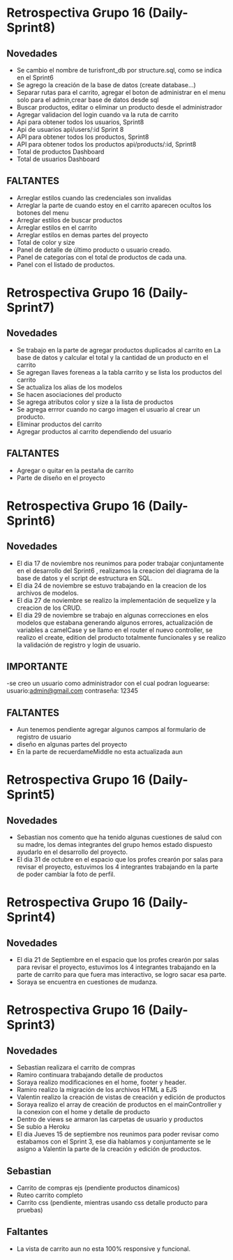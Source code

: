 # Retrospectiva Grupo 16 (Daily-Sprint8)
## Novedades
- Se cambio el nombre de turisfront_db por structure.sql, como se indica en el Sprint6 
- Se agrego la creación de la base de datos (create database…)
- Separar rutas para el carrito, agregar el boton de administrar en el menu solo para el admin,crear base de datos desde sql
- Buscar productos, editar o eliminar un producto desde el administrador
- Agregar validacion del login cuando va la ruta de carrito
- Api para obtener todos los usuarios, Sprint8
- Api de usuarios api/users/:id Sprint 8
- API para obtener todos los productos, Sprint8
- API para obtener todos los productos api/products/:id, Sprint8
- Total de productos Dashboard
- Total de usuarios Dashboard

## FALTANTES
- Arreglar estilos cuando las credenciales son invalidas 
- Arreglar la parte de cuando estoy en el carrito aparecen ocultos los botones del menu 
- Arreglar estilos de buscar productos 
- Arreglar estilos en el carrito 
- Arreglar estilos en demas partes del proyecto 
- Total de color y size 
- Panel de detalle de último producto o usuario creado.
- Panel de categorías con el total de productos de cada una.
- Panel con el listado de productos.

 
# Retrospectiva Grupo 16 (Daily-Sprint7)
## Novedades
- Se trabajo en la parte de agregar productos duplicados al carrito en La base de datos y calcular el total y la cantidad de un producto en el carrito
- Se agregan llaves foreneas a la tabla carrito y se lista los productos del carrito
- Se actualiza los alias de los modelos
- Se hacen asociaciones del producto
- Se agrega atributos color y size a la lista de productos
- Se agrega errror cuando no cargo imagen el usuario al crear un producto.
- Eliminar productos del carrito
- Agregar productos al carrito dependiendo del usuario

## FALTANTES
- Agregar o quitar en la pestaña de carrito 
- Parte de diseño en el proyecto

# Retrospectiva Grupo 16 (Daily-Sprint6)
## Novedades
- El dia 17 de noviembre nos reunimos para poder trabajar conjuntamente en el desarrollo del Sprint6 , realizamos la creacion del diagrama de la base de datos y el script de estructura en SQL. 
- El dia 24 de noviembre se estuvo trabajando en la creacion de los archivos de modelos. 
- El dia 27 de noviembre se realizo la implementación de sequelize y la creacion de los CRUD. 
- El dia 29 de noviembre se trabajo en algunas correcciones en elos modelos que estabana generando algunos errores, actualización de variables a camelCase y se llamo en el router el nuevo controller, se realizo el create, edition del producto totalmente funcionales y se realizo la validación de registro y login de usuario. 
 

## IMPORTANTE
-se creo un usuario como administrador con el cual podran loguearse: 
usuario:admin@gmail.com
contraseña: 12345

## FALTANTES
-  Aun tenemos pendiente agregar algunos campos al formulario de registro de usuario
-  diseño en algunas partes del proyecto
-  En la parte de recuerdameMiddle no esta actualizada aun


# Retrospectiva Grupo 16 (Daily-Sprint5)
## Novedades
- Sebastian nos comento que ha tenido algunas cuestiones de salud con su madre, los demas integrantes del grupo hemos estado dispuesto ayudarlo en el desarrollo del proyecto. 
- El dia 31 de octubre en el espacio que los profes crearón por salas para revisar el proyecto, estuvimos los 4 integrantes trabajando en la parte de poder cambiar la foto de perfil.


# Retrospectiva Grupo 16 (Daily-Sprint4)
## Novedades
- El dia 21 de Septiembre en el espacio que los profes crearón por salas para revisar el proyecto, estuvimos los 4 integrantes trabajando en la parte de carrito para que fuera mas interactivo, se logro sacar esa parte. 
 - Soraya se encuentra en cuestiones de mudanza. 


# Retrospectiva Grupo 16 (Daily-Sprint3)
## Novedades

- Sebastian realizara el carrito de compras 
- Ramiro continuara trabajando detalle de productos
- Soraya realizo modificaciones en el home, footer y header. 
- Ramiro realizo la migración de los archivos HTML a EJS 
- Valentin realizo la creación de vistas de creación y edición de productos 
- Soraya realizo el array de creación de productos en el mainController y la conexion con el home y detalle de producto
- Dentro de views se armaron las carpetas de usuario y productos
- Se subio a Heroku
- El dia Jueves 15 de septiembre nos reunimos para poder revisar como estabamos con el  Sprint 3, ese dia hablamos y conjuntamente se le asigno a Valentin la parte de la creación y edición de productos.  

## Sebastian
- Carrito de compras ejs (pendiente productos dinamicos)
- Ruteo carrito completo
- Carrito css (pendiente, mientras usando css detalle producto para pruebas) 


## Faltantes
- La vista de carrito aun no esta 100% responsive y funcional. 
